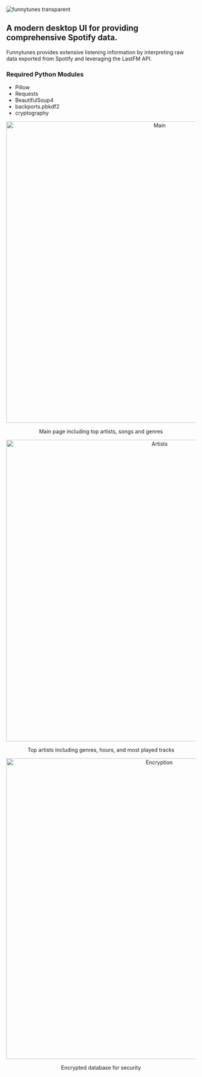 ![funnytunes transparent](https://github.com/lucwilliams/funnytunes/assets/76681904/ca792959-e9d5-4b8b-877b-6996310bc692)

<h2>A modern desktop UI for providing comprehensive Spotify data.</h2>
<p>Funnytunes provides extensive listening information by interpreting raw data exported from Spotify and leveraging the LastFM API.</p>
<h3>Required Python Modules</h3>
<ul>
  <li>Pillow</li>
  <li>Requests</li>
  <li>BeautifulSoup4</li>
  <li>backports.pbkdf2</li>
  <li>cryptography</li>
</ul>
<div align="center">
  <img width="800" alt="Main" src="https://github.com/lucwilliams/funnytunes/assets/76681904/b3e9a98a-c2ff-47a8-9878-9364254fdedb">
  <p>Main page including top artists, songs and genres</p>
  <img width="800" alt="Artists" src="https://github.com/lucwilliams/funnytunes/assets/76681904/9a51cd4b-33dc-45a1-ae5c-e60eba29b956">
  <p>Top artists including genres, hours, and most played tracks</p>
  <img width="798" alt="Encryption" src="https://github.com/lucwilliams/funnytunes/assets/76681904/21410b07-e917-4574-befa-70665afaa5a5">
  <p>Encrypted database for security</p>
</div>
